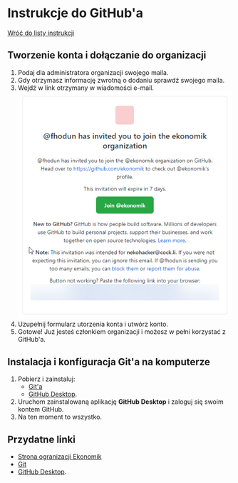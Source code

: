 # Instrukcje do GitHub'a

[Wróć do listy instrukcji](./README.md)

## Tworzenie konta i dołączanie do organizacji

1. Podaj dla administratora organizacji swojego maila.
2. Gdy otrzymasz informację zwrotną o dodaniu sprawdź swojego maila.
3. Wejdź w link otrzymany w wiadomości e-mail.  
   ![Zaproszenie do organizacji](./assets/github-mail-invite.png)
4. Uzupełnij formularz utorzenia konta i utwórz konto.
5. Gotowe! Już jesteś członkiem organizacji i możesz w pełni korzystać z GitHub'a.

## Instalacja i konfiguracja Git'a na komputerze

1. Pobierz i zainstaluj:
   - [Git'a](https://git-scm.com/downloads)
   - [GitHub Desktop](https://desktop.github.com/).
2. Uruchom zainstalowaną aplikację **GitHub Desktop** i zaloguj się swoim kontem GitHub.
3. Na ten moment to wszystko.

## Przydatne linki

- [Strona ogranizacji Ekonomik](https://github.com/ekonomik)
- [Git](https://git-scm.com/downloads)
- [GitHub Desktop](https://desktop.github.com/).
